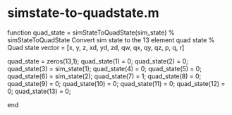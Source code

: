 # simstate-to-quadstate.m
function quad_state = simStateToQuadState(sim_state)
% simStateToQuadState Convert sim state to the 13 element quad state
% Quad state vector = [x, y, z, xd, yd, zd, qw, qx, qy, qz, p, q, r]

quad_state = zeros(13,1);
quad_state(1) = 0;
quad_state(2) = 0;
quad_state(3) = sim_state(1);
quad_state(4) = 0;
quad_state(5) = 0;
quad_state(6) = sim_state(2);
quad_state(7) = 1;
quad_state(8) = 0;
quad_state(9) = 0;
quad_state(10) = 0;
quad_state(11) = 0;
quad_state(12) = 0;
quad_state(13) = 0;

end
